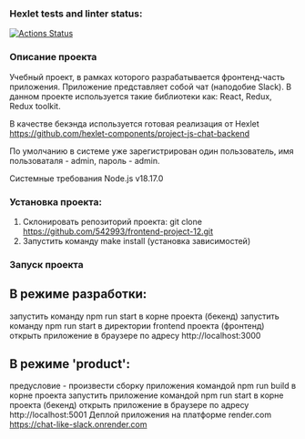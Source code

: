 ### Hexlet tests and linter status:
[![Actions Status](https://github.com/542993/frontend-project-12/workflows/hexlet-check/badge.svg)](https://github.com/542993/frontend-project-12/actions)

### Описание проекта
Учебный проект, в рамках которого разрабатывается фронтенд-часть приложения. Приложение представляет собой чат (наподобие Slack). В данном проекте используется такие библиотеки как:  React, Redux, Redux toolkit.

В качестве бекэнда используется готовая реализация от Hexlet https://github.com/hexlet-components/project-js-chat-backend

По умолчанию в системе уже зарегистрирован один пользователь, имя пользоваталя - admin, пароль - admin.

Системные требования
Node.js v18.17.0

### Установка проекта:
1. Склонировать репозиторий проекта: git clone https://github.com/542993/frontend-project-12.git
2. Запустить команду make install (установка зависимостей)
### Запуск проекта
## В режиме разработки:
запустить команду npm run start в корне проекта (бекенд)
запустить команду npm run start в директории frontend проекта (фронтенд)
открыть приложение в браузере по адресу http://localhost:3000
## В режиме 'product':
предусловие - произвести сборку приложения командой npm run build в корне проекта
запустить приложение командой npm run start в корне проекта (бекенд)
открыть приложение в браузере по адресу http://localhost:5001
Деплой приложения на платформе render.com
https://chat-like-slack.onrender.com